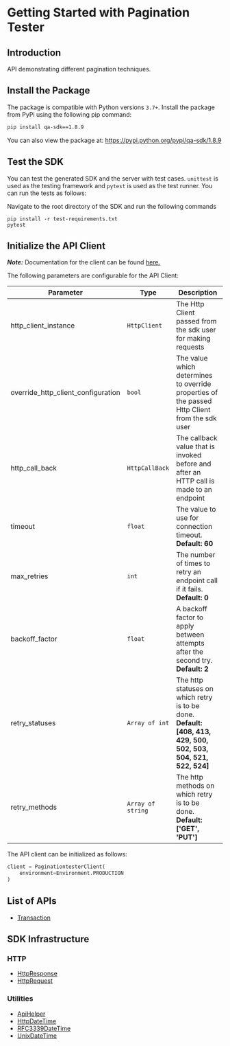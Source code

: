 
# Getting Started with Pagination Tester

## Introduction

API demonstrating different pagination techniques.

## Install the Package

The package is compatible with Python versions `3.7+`.
Install the package from PyPi using the following pip command:

```bash
pip install qa-sdk==1.8.9
```

You can also view the package at:
https://pypi.python.org/pypi/qa-sdk/1.8.9

## Test the SDK

You can test the generated SDK and the server with test cases. `unittest` is used as the testing framework and `pytest` is used as the test runner. You can run the tests as follows:

Navigate to the root directory of the SDK and run the following commands

```
pip install -r test-requirements.txt
pytest
```

## Initialize the API Client

**_Note:_** Documentation for the client can be found [here.](https://www.github.com/tahaali2000/qa-python-sdk/tree/1.8.9/doc/client.md)

The following parameters are configurable for the API Client:

| Parameter | Type | Description |
|  --- | --- | --- |
| http_client_instance | `HttpClient` | The Http Client passed from the sdk user for making requests |
| override_http_client_configuration | `bool` | The value which determines to override properties of the passed Http Client from the sdk user |
| http_call_back | `HttpCallBack` | The callback value that is invoked before and after an HTTP call is made to an endpoint |
| timeout | `float` | The value to use for connection timeout. <br> **Default: 60** |
| max_retries | `int` | The number of times to retry an endpoint call if it fails. <br> **Default: 0** |
| backoff_factor | `float` | A backoff factor to apply between attempts after the second try. <br> **Default: 2** |
| retry_statuses | `Array of int` | The http statuses on which retry is to be done. <br> **Default: [408, 413, 429, 500, 502, 503, 504, 521, 522, 524]** |
| retry_methods | `Array of string` | The http methods on which retry is to be done. <br> **Default: ['GET', 'PUT']** |

The API client can be initialized as follows:

```python
client = PaginationtesterClient(
    environment=Environment.PRODUCTION
)
```

## List of APIs

* [Transaction](https://www.github.com/tahaali2000/qa-python-sdk/tree/1.8.9/doc/controllers/transaction.md)

## SDK Infrastructure

### HTTP

* [HttpResponse](https://www.github.com/tahaali2000/qa-python-sdk/tree/1.8.9/doc/http-response.md)
* [HttpRequest](https://www.github.com/tahaali2000/qa-python-sdk/tree/1.8.9/doc/http-request.md)

### Utilities

* [ApiHelper](https://www.github.com/tahaali2000/qa-python-sdk/tree/1.8.9/doc/api-helper.md)
* [HttpDateTime](https://www.github.com/tahaali2000/qa-python-sdk/tree/1.8.9/doc/http-date-time.md)
* [RFC3339DateTime](https://www.github.com/tahaali2000/qa-python-sdk/tree/1.8.9/doc/rfc3339-date-time.md)
* [UnixDateTime](https://www.github.com/tahaali2000/qa-python-sdk/tree/1.8.9/doc/unix-date-time.md)

